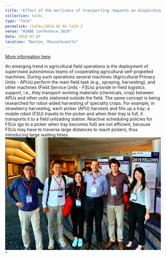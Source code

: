 ```yaml
---
title: "Effect of the earliness of transporting requests on dispatching of Field Serving Units in robot-aided harvesting"
collection: talks
type: "Talk"
permalink: /talks/2014-02-01-talk-2
venue: "ASABE conference 2019"
date: 2019-07-07
location: "Boston, Massachusetts"
---
```


[More information here](https://www.asabe.org/Event-Detail/2019-annual-international-meeting)
 
An emerging trend in agricultural field operations is the deployment of supervised autonomous
teams of cooperating agricultural self-propelled machines. During such operations several
machines (Agricultural Primary Units - APUs) perform the main field task (e.g., spraying,
harvesting), and other machines (Field Service Units - FSUs) provide in-field logistics support,
i.e., they transport working materials (chemicals, crop) between APUs and other units stationed
outside the field. The same concept is being researched for robot-aided harvesting of specialty
crops. For example, in strawberry harvesting, each picker (APU) harvests and fills up a tray; a
mobile robot (FSU) travels to the picker and when their tray is full, it transports it to a field
unloading station. Reactive scheduling policies for FSUs (go to a picker when tray becomes full)
are not efficient, because FSUs may have to traverse large distances to reach pickers, thus
introducing large waiting times.<br/><img src='/images/ASABE_2019.png'>"
